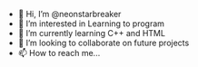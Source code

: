 - 👋 Hi, I’m @neonstarbreaker
- 👀 I’m interested in Learning to program 
- 🌱 I’m currently learning C++ and HTML
- 💞️ I’m looking to collaborate on future projects
- 📫 How to reach me...

<!---
neonstarbreaker/neonstarbreaker is a ✨ special ✨ repository because its `README.md` (this file) appears on your GitHub profile.
You can click the Preview link to take a look at your changes.
--->
